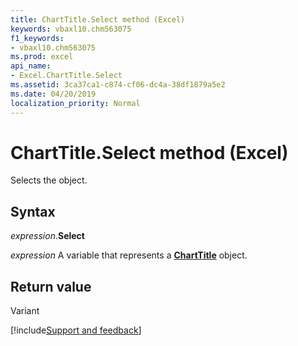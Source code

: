 ```yaml
---
title: ChartTitle.Select method (Excel)
keywords: vbaxl10.chm563075
f1_keywords:
- vbaxl10.chm563075
ms.prod: excel
api_name:
- Excel.ChartTitle.Select
ms.assetid: 3ca37ca1-c874-cf06-dc4a-38df1879a5e2
ms.date: 04/20/2019
localization_priority: Normal
---
```



# ChartTitle.Select method (Excel)

Selects the object.


## Syntax

_expression_.**Select**

_expression_ A variable that represents a **[ChartTitle](Excel.ChartTitle(object).md)** object.


## Return value

Variant




[!include[Support and feedback](~/includes/feedback-boilerplate.md)]